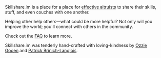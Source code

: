 Skillshare.im is a place for a place for
[effective altruists](http://80000hours.org/what-is-an-effective-altruist)
to share their skills, stuff, and even couches with one another.

Helping other help others—what could be more helpful? Not only will
you improve the world; you'll connect with others in the community.

Check out the [FAQ](/faq) to learn more.

Skillshare.im was tenderly hand-crafted with loving-kindness by
[Ozzie Gooen](http://ozziegooen.com/) and
[Patrick Brinich-Langlois](http://www.patrickbrinichlanglois.com/).
